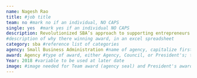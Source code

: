 ```yaml
---
name: Nagesh Rao
title: #job title
team: no #mark no if an individual, NO CAPS
single: yes  #mark yes if an individual NO CAPS
description: Revolutionized SBA’s approach to supporting entrepreneurs in innovation, startup, and technology fields. Nagesh’s cutting-edge approaches have helped small businesses more easily access $2.5 billion/year in R&D funding and helped SBA fund 187 startup accelerator programs, serving more than 5,000 new small businesses.
#description of why there winning award, in an excel spreadsheet
category: sba #reference list of categories
agency: Small Business Administration #name of agency, capitalize first letter of each name
award: Agency #type of award, either Agency, Council, or President's; this is case sensitive so make sure to match the options listed exactly. This section generates the format of the card
Year: 2018 #variable to be used at later date
image: #image needed for Team award (agency seal) and President's award (headshot); leave empty if and individual Agency award
---
```

